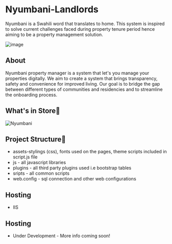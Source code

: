 # Nyumbani-Landlords
Nyumbani is a Swahili word that translates to home.
This system is inspired to solve current challenges faced during property tenure period hence aiming to be a property management solution.

![image](https://user-images.githubusercontent.com/61579772/111040217-df24d700-846c-11eb-85e0-706e692ea238.png)

## About

Nyumbani property manager is a system that let's you manage your properties digitally. We aim to create a  system that brings transparency, safety and convenience for improved living. Our goal is to bridge the gap between different types of communities and residencies and to streamline the onboarding process.

 
## What's in Store📐
![Nyumbani](https://user-images.githubusercontent.com/61579772/111040498-2069b680-846e-11eb-8f35-bc4489c9ee84.png)


## Project Structure🚀

- assets-stylings (css), fonts used on the pages, theme scripts included in script.js file
- js - all javascript libraries
- plugins - all third party plugins used i.e bootstrap tables
- sripts -  all common scripts  
- web.config - sql connection and other web configurations

## Hosting
- IIS 

## Hosting
- Under Development - More info coming soon!



